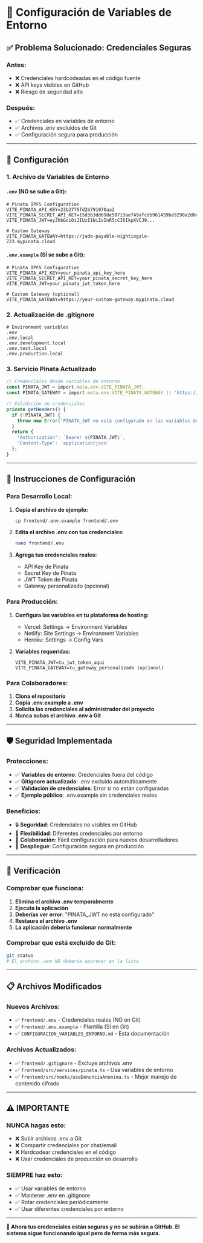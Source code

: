 # 🔐 Configuración de Variables de Entorno

## ✅ **Problema Solucionado: Credenciales Seguras**

### **Antes:**
- ❌ Credenciales hardcodeadas en el código fuente
- ❌ API keys visibles en GitHub
- ❌ Riesgo de seguridad alto

### **Después:**
- ✅ Credenciales en variables de entorno
- ✅ Archivos .env excluidos de Git
- ✅ Configuración segura para producción

---

## 🔧 **Configuración**

### **1. Archivo de Variables de Entorno**

#### **`.env` (NO se sube a Git):**
```env
# Pinata IPFS Configuration
VITE_PINATA_API_KEY=23b2775fd2b791070aa2
VITE_PINATA_SECRET_API_KEY=15d3b3dd69de50713ae749afcdb961459be9290a2d0ebf7815deea4d5fa0ba69
VITE_PINATA_JWT=eyJhbGciOiJIUzI1NiIsInR5cCI6IkpXVCJ9...

# Custom Gateway
VITE_PINATA_GATEWAY=https://jade-payable-nightingale-723.mypinata.cloud
```

#### **`.env.example` (SÍ se sube a Git):**
```env
# Pinata IPFS Configuration
VITE_PINATA_API_KEY=your_pinata_api_key_here
VITE_PINATA_SECRET_API_KEY=your_pinata_secret_key_here
VITE_PINATA_JWT=your_pinata_jwt_token_here

# Custom Gateway (optional)
VITE_PINATA_GATEWAY=https://your-custom-gateway.mypinata.cloud
```

### **2. Actualización de .gitignore**
```gitignore
# Environment variables
.env
.env.local
.env.development.local
.env.test.local
.env.production.local
```

### **3. Servicio Pinata Actualizado**
```typescript
// Credenciales desde variables de entorno
const PINATA_JWT = import.meta.env.VITE_PINATA_JWT;
const PINATA_GATEWAY = import.meta.env.VITE_PINATA_GATEWAY || 'https://gateway.pinata.cloud';

// Validación de credenciales
private getHeaders() {
  if (!PINATA_JWT) {
    throw new Error('PINATA_JWT no está configurado en las variables de entorno');
  }
  return {
    'Authorization': `Bearer ${PINATA_JWT}`,
    'Content-Type': 'application/json'
  };
}
```

---

## 🚀 **Instrucciones de Configuración**

### **Para Desarrollo Local:**
1. **Copia el archivo de ejemplo:**
   ```bash
   cp frontend/.env.example frontend/.env
   ```

2. **Edita el archivo .env con tus credenciales:**
   ```bash
   nano frontend/.env
   ```

3. **Agrega tus credenciales reales:**
   - API Key de Pinata
   - Secret Key de Pinata  
   - JWT Token de Pinata
   - Gateway personalizado (opcional)

### **Para Producción:**
1. **Configura las variables en tu plataforma de hosting:**
   - Vercel: Settings → Environment Variables
   - Netlify: Site Settings → Environment Variables
   - Heroku: Settings → Config Vars

2. **Variables requeridas:**
   ```
   VITE_PINATA_JWT=tu_jwt_token_aqui
   VITE_PINATA_GATEWAY=tu_gateway_personalizado (opcional)
   ```

### **Para Colaboradores:**
1. **Clona el repositorio**
2. **Copia .env.example a .env**
3. **Solicita las credenciales al administrador del proyecto**
4. **Nunca subas el archivo .env a Git**

---

## 🛡️ **Seguridad Implementada**

### **Protecciones:**
- ✅ **Variables de entorno**: Credenciales fuera del código
- ✅ **Gitignore actualizado**: .env excluido automáticamente
- ✅ **Validación de credenciales**: Error si no están configuradas
- ✅ **Ejemplo público**: .env.example sin credenciales reales

### **Beneficios:**
- 🔒 **Seguridad**: Credenciales no visibles en GitHub
- 🔄 **Flexibilidad**: Diferentes credenciales por entorno
- 👥 **Colaboración**: Fácil configuración para nuevos desarrolladores
- 🚀 **Despliegue**: Configuración segura en producción

---

## 🧪 **Verificación**

### **Comprobar que funciona:**
1. **Elimina el archivo .env temporalmente**
2. **Ejecuta la aplicación**
3. **Deberías ver error**: "PINATA_JWT no está configurado"
4. **Restaura el archivo .env**
5. **La aplicación debería funcionar normalmente**

### **Comprobar que está excluido de Git:**
```bash
git status
# El archivo .env NO debería aparecer en la lista
```

---

## 📋 **Archivos Modificados**

### **Nuevos Archivos:**
- ✅ `frontend/.env` - Credenciales reales (NO en Git)
- ✅ `frontend/.env.example` - Plantilla (SÍ en Git)
- ✅ `CONFIGURACION_VARIABLES_ENTORNO.md` - Esta documentación

### **Archivos Actualizados:**
- ✅ `frontend/.gitignore` - Excluye archivos .env
- ✅ `frontend/src/services/pinata.ts` - Usa variables de entorno
- ✅ `frontend/src/hooks/useDenunciaAnonima.ts` - Mejor manejo de contenido cifrado

---

## ⚠️ **IMPORTANTE**

### **NUNCA hagas esto:**
- ❌ Subir archivos .env a Git
- ❌ Compartir credenciales por chat/email
- ❌ Hardcodear credenciales en el código
- ❌ Usar credenciales de producción en desarrollo

### **SIEMPRE haz esto:**
- ✅ Usar variables de entorno
- ✅ Mantener .env en .gitignore
- ✅ Rotar credenciales periódicamente
- ✅ Usar diferentes credenciales por entorno

---

**🎯 Ahora tus credenciales están seguras y no se subirán a GitHub. El sistema sigue funcionando igual pero de forma más segura.**